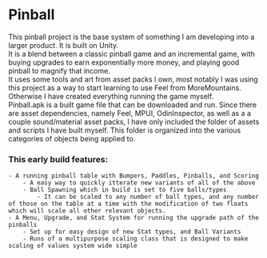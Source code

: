 # Pinball
This pinball project is the base system of something I am developing into a larger product. It is built on Unity.\
It is a blend between a classic pinball game and an incremental game, with buying upgrades to earn exponentially more money, and playing good pinball to magnify that income.\
It uses some tools and art from asset packs I own, most notably I was using this project as a way to start learning to use Feel from MoreMountains. Otherwise I have created everything running the game myself.\
Pinball.apk is a built game file that can be downloaded and run. Since there are asset dependencies, namely Feel, MPUI, OdinInspector, as well as a a couple sound/material asset packs, I have only included the folder of assets and scripts I have built myself. This folder is organized into the various categories of objects being applied to. 

### This early build features:
    - A running pinball table with Bumpers, Paddles, Pinballs, and Scoring
        - A easy way to quickly itterate new variants of all of the above
        - Ball Spawning which in build is set to five balls/types
            - It can be scaled to any number of ball types, and any number of those on the table at a time with the modification of two floats which will scale all other relevant objects.
    - A Menu, Upgrade, and Stat System for running the upgrade path of the pinballs
        - Set up for easy design of new Stat types, and Ball Variants
        - Runs of a multipurpose scaling class that is designed to make scaling of values system wide simple

